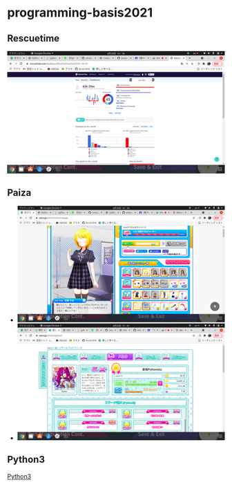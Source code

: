 # programming-basis2021

 ## Rescuetime
 
![Rescuetime](./image/p1.png)
 
 ## Paiza
 
 - ![oshito.manabu](./image/p2.png)
 - ![恋するハッカソン](./image/p3.png)
 
 
 ## Python3
 
 [Python3](https://github.com/itc-s21016/lesson.git)
